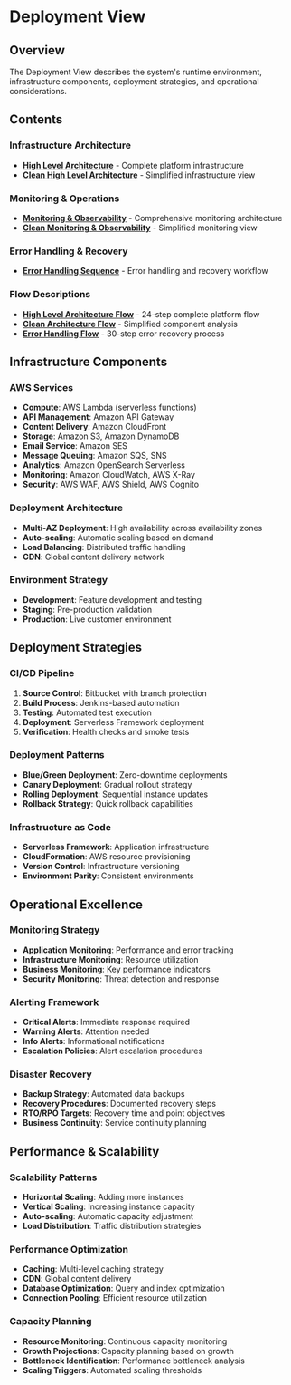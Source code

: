 # Deployment View

## Overview
The Deployment View describes the system's runtime environment, infrastructure components, deployment strategies, and operational considerations.

## Contents

### Infrastructure Architecture
- **[High Level Architecture](01_high_level_architecture.png)** - Complete platform infrastructure
- **[Clean High Level Architecture](16_clean_high_level_architecture.png)** - Simplified infrastructure view

### Monitoring & Operations
- **[Monitoring & Observability](08_monitoring_observability.png)** - Comprehensive monitoring architecture
- **[Clean Monitoring & Observability](21_clean_monitoring_observability.png)** - Simplified monitoring view

### Error Handling & Recovery
- **[Error Handling Sequence](15_error_handling_sequence.png)** - Error handling and recovery workflow

### Flow Descriptions
- **[High Level Architecture Flow](01_high_level_architecture_flow.md)** - 24-step complete platform flow
- **[Clean Architecture Flow](16_clean_high_level_architecture_flow.md)** - Simplified component analysis
- **[Error Handling Flow](15_error_handling_sequence_flow.md)** - 30-step error recovery process

## Infrastructure Components

### AWS Services
- **Compute**: AWS Lambda (serverless functions)
- **API Management**: Amazon API Gateway
- **Content Delivery**: Amazon CloudFront
- **Storage**: Amazon S3, Amazon DynamoDB
- **Email Service**: Amazon SES
- **Message Queuing**: Amazon SQS, SNS
- **Analytics**: Amazon OpenSearch Serverless
- **Monitoring**: Amazon CloudWatch, AWS X-Ray
- **Security**: AWS WAF, AWS Shield, AWS Cognito

### Deployment Architecture
- **Multi-AZ Deployment**: High availability across availability zones
- **Auto-scaling**: Automatic scaling based on demand
- **Load Balancing**: Distributed traffic handling
- **CDN**: Global content delivery network

### Environment Strategy
- **Development**: Feature development and testing
- **Staging**: Pre-production validation
- **Production**: Live customer environment

## Deployment Strategies

### CI/CD Pipeline
1. **Source Control**: Bitbucket with branch protection
2. **Build Process**: Jenkins-based automation
3. **Testing**: Automated test execution
4. **Deployment**: Serverless Framework deployment
5. **Verification**: Health checks and smoke tests

### Deployment Patterns
- **Blue/Green Deployment**: Zero-downtime deployments
- **Canary Deployment**: Gradual rollout strategy
- **Rolling Deployment**: Sequential instance updates
- **Rollback Strategy**: Quick rollback capabilities

### Infrastructure as Code
- **Serverless Framework**: Application infrastructure
- **CloudFormation**: AWS resource provisioning
- **Version Control**: Infrastructure versioning
- **Environment Parity**: Consistent environments

## Operational Excellence

### Monitoring Strategy
- **Application Monitoring**: Performance and error tracking
- **Infrastructure Monitoring**: Resource utilization
- **Business Monitoring**: Key performance indicators
- **Security Monitoring**: Threat detection and response

### Alerting Framework
- **Critical Alerts**: Immediate response required
- **Warning Alerts**: Attention needed
- **Info Alerts**: Informational notifications
- **Escalation Policies**: Alert escalation procedures

### Disaster Recovery
- **Backup Strategy**: Automated data backups
- **Recovery Procedures**: Documented recovery steps
- **RTO/RPO Targets**: Recovery time and point objectives
- **Business Continuity**: Service continuity planning

## Performance & Scalability

### Scalability Patterns
- **Horizontal Scaling**: Adding more instances
- **Vertical Scaling**: Increasing instance capacity
- **Auto-scaling**: Automatic capacity adjustment
- **Load Distribution**: Traffic distribution strategies

### Performance Optimization
- **Caching**: Multi-level caching strategy
- **CDN**: Global content delivery
- **Database Optimization**: Query and index optimization
- **Connection Pooling**: Efficient resource utilization

### Capacity Planning
- **Resource Monitoring**: Continuous capacity monitoring
- **Growth Projections**: Capacity planning based on growth
- **Bottleneck Identification**: Performance bottleneck analysis
- **Scaling Triggers**: Automated scaling thresholds
